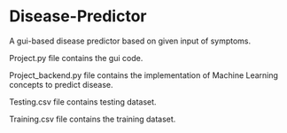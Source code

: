 # Disease-Predictor

A gui-based disease predictor based on given input of symptoms.

Project.py file contains the gui code.

Project_backend.py file contains the implementation of Machine Learning concepts to predict disease.

Testing.csv file contains testing dataset.

Training.csv file contains the training dataset.
